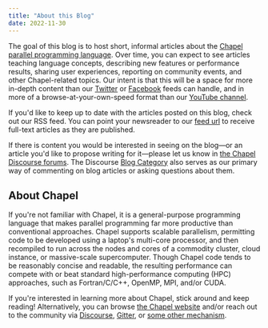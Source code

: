 ```yaml
---
title: "About this Blog"
date: 2022-11-30
---
```


The goal of this blog is to host short, informal articles about the
[Chapel parallel programming language](https://chapel-lang.org).  Over
time, you can expect to see articles teaching language concepts,
describing new features or performance results, sharing user
experiences, reporting on community events, and other Chapel-related
topics.  Our intent is that this will be a space for more in-depth
content than our [Twitter](https://twitter.com/ChapelLanguage) or
[Facebook](https://www.facebook.com/ChapelLanguage) feeds can handle,
and in more of a browse-at-your-own-speed format than our [YouTube
channel](https://www.youtube.com/c/ChapelParallelProgrammingLanguage).

If you'd like to keep up to date with the articles posted on this
blog, check out our RSS feed. You can point your newsreader to our
[feed url](https://chapel-lang.org/blog/index.xml) to receive
full-text articles as they are published.



If there is content you would be interested in seeing on the blog—or
an article you'd like to propose writing for it—please let us know in
[the Chapel Discourse
forums](https://chapel.discourse.group/t/blog-article-proposals-and-requests/17683).
The Discourse [Blog
Category](https://chapel.discourse.group/c/blog/21) also serves as our
primary way of commenting on blog articles or asking questions about
them.

## About Chapel

If you're not familiar with Chapel, it is a general-purpose
programming language that makes parallel programming far more
productive than conventional approaches.  Chapel supports scalable
parallelism, permitting code to be developed using a laptop's
multi-core processor, and then recompiled to run across the nodes and
cores of a commodity cluster, cloud instance, or massive-scale
supercomputer.  Though Chapel code tends to be reasonably concise and
readable, the resulting performance can compete with or beat standard
high-performance computing (HPC) approaches, such as Fortran/C/C++,
OpenMP, MPI, and/or CUDA.

If you're interested in learning more about Chapel, stick around and
keep reading!  Alternatively, you can browse [the Chapel
website](https://chapel-lang.org/) and/or reach out to the community
via [Discourse](https://chapel.discourse.group/),
[Gitter](https://gitter.im/chapel-lang/chapel), or [some other
mechanism](https://chapel-lang.org/community.html).
